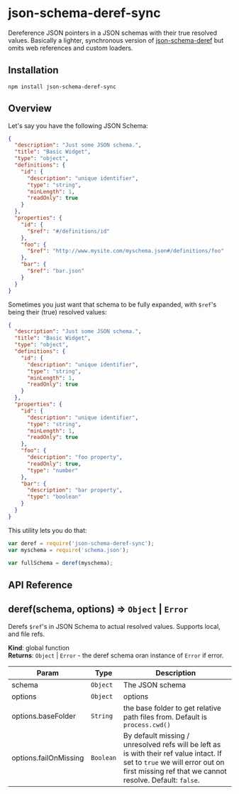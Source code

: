 # json-schema-deref-sync

Dereference JSON pointers in a JSON schemas with their true resolved values.
Basically a lighter, synchronous version of [json-schema-deref](https://github.com/bojand/json-schema-deref) but omits web references and
custom loaders.

## Installation

`npm install json-schema-deref-sync`

## Overview

Let's say you have the following JSON Schema:

```json
{
  "description": "Just some JSON schema.",
  "title": "Basic Widget",
  "type": "object",
  "definitions": {
    "id": {
      "description": "unique identifier",
      "type": "string",
      "minLength": 1,
      "readOnly": true
    }
  },
  "properties": {
    "id": {
      "$ref": "#/definitions/id"
    },
    "foo": {
      "$ref": "http://www.mysite.com/myschema.json#/definitions/foo"
    },
    "bar": {
      "$ref": "bar.json"
    }
  }
}
```

Sometimes you just want that schema to be fully expanded, with `$ref`'s being their (true) resolved values:

```json
{
  "description": "Just some JSON schema.",
  "title": "Basic Widget",
  "type": "object",
  "definitions": {
    "id": {
      "description": "unique identifier",
      "type": "string",
      "minLength": 1,
      "readOnly": true
    }
  },
  "properties": {
    "id": {
      "description": "unique identifier",
      "type": "string",
      "minLength": 1,
      "readOnly": true
    },
    "foo": {
      "description": "foo property",
      "readOnly": true,
      "type": "number"
    },
    "bar": {
      "description": "bar property",
      "type": "boolean"
    }
  }
}
```

This utility lets you do that:


```js
var deref = require('json-schema-deref-sync');
var myschema = require('schema.json');

var fullSchema = deref(myschema);
```

## API Reference

<a name="deref"></a>

## deref(schema, options) ⇒ <code>Object</code> &#124; <code>Error</code>
Derefs <code>$ref</code>'s in JSON Schema to actual resolved values. Supports local, and file refs.

**Kind**: global function  
**Returns**: <code>Object</code> &#124; <code>Error</code> - the deref schema oran instance of <code>Error</code> if error.  

| Param | Type | Description |
| --- | --- | --- |
| schema | <code>Object</code> | The JSON schema |
| options | <code>Object</code> | options |
| options.baseFolder | <code>String</code> | the base folder to get relative path files from. Default is <code>process.cwd()</code> |
| options.failOnMissing | <code>Boolean</code> | By default missing / unresolved refs will be left as is with their ref value intact.                                        If set to <code>true</code> we will error out on first missing ref that we cannot                                        resolve. Default: <code>false</code>. |

